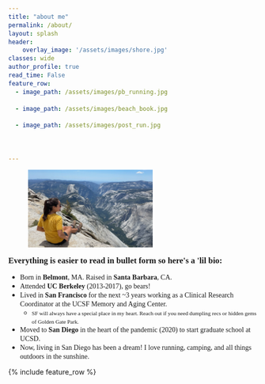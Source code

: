 ```yaml
---
title: "about me"
permalink: /about/
layout: splash
header:
    overlay_image: '/assets/images/shore.jpg'
classes: wide
author_profile: true
read_time: False
feature_row:
  - image_path: /assets/images/pb_running.jpg

  - image_path: /assets/images/beach_book.jpg

  - image_path: /assets/images/post_run.jpg



---
```

<figure style="width: 50%" class="align-center"> 
  <img src="/assets/images/yosemite_2021.jpg" alt="">
</figure>



<span style="font-family:Avenir; font-size:1.2em;"> <strong> Everything is easier to read in bullet form so here's a 'lil bio:</strong> </span>
- <span style="font-family:Avenir; font-size:1em;"> Born in <strong>Belmont</strong>, MA. Raised in <strong>Santa Barbara</strong>, CA. </span>
- <span style="font-family:Avenir; font-size:1em;"> Attended <strong>UC Berkeley</strong> (2013-2017), go bears! 🐻 </span>
- <span style="font-family:Avenir; font-size:1em;"> Lived in <strong>San Francisco</strong> for the next ~3 years working as a Clinical Research Coordinator at the UCSF Memory and Aging Center. </span>
  - <span style="font-family:Avenir; font-size:0.8em;">SF will always have a special place in my heart. Reach out if you need dumpling recs or hidden gems of Golden Gate Park. </span>
- <span style="font-family:Avenir; font-size:1em;"> Moved to <strong>San Diego</strong> in the heart of the pandemic (2020) to start graduate school at UCSD. </span>
- <span style="font-family:Avenir; font-size:1em;">Now, living in San Diego has been a dream! I love running, camping, and all things outdoors in the sunshine. </span>

                            
                                        
                                                 
                       

{% include feature_row %}
